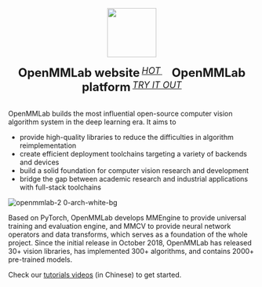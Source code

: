 
<div align="center">
  <img src="https://oss.openmmlab.com/www/openmmlab_logo.png" height="100"/>
  <div>&nbsp;</div>
  <div align="center">
    <b><font size="5">OpenMMLab website</font></b>
    <sup>
      <a href="https://openmmlab.com">
        <i><font size="4">HOT</font></i>
      </a>
    </sup>
    &nbsp;&nbsp;&nbsp;&nbsp;
    <b><font size="5">OpenMMLab platform</font></b>
    <sup>
      <a href="https://platform.openmmlab.com">
        <i><font size="4">TRY IT OUT</font></i>
      </a>
    </sup>
</div>
<div>&nbsp;</div>
</div>

OpenMMLab builds the most influential open-source computer vision algorithm system in the deep learning era. It aims to

- provide high-quality libraries to reduce the difficulties in algorithm reimplementation
- create efficient deployment toolchains targeting a variety of backends and devices
- build a solid foundation for computer vision research and development
- bridge the gap between academic research and industrial applications with full-stack toolchains

![openmmlab-2 0-arch-white-bg](https://github.com/open-mmlab/.github/assets/58739961/0ca09314-c6bc-4c2e-a006-a049f8c85a68)

Based on PyTorch, OpenMMLab develops MMEngine to provide universal training and evaluation engine, and MMCV to provide neural network operators and data transforms, which serves as a foundation of the whole project. Since the initial release in October 2018, OpenMMLab has released 30+ vision libraries, has implemented 300+ algorithms, and contains 2000+ pre-trained models.

Check our [tutorials videos](https://github.com/open-mmlab/OpenMMLabCourse) (in Chinese) to get started.
